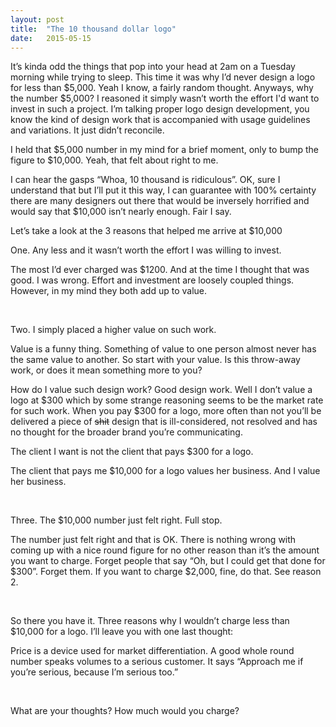 ```yaml
---
layout: post
title:  "The 10 thousand dollar logo"
date:   2015-05-15
---
```


It’s kinda odd the things that pop into your head at 2am on a Tuesday morning while trying to sleep. This time it was why I’d never design a logo for less than $5,000. Yeah I know, a fairly random thought. Anyways, why the number $5,000? I reasoned it simply wasn’t worth the effort I'd want to invest in such a project. I’m talking proper logo design development, you know the kind of design work that is accompanied with usage guidelines and variations. It just didn’t reconcile.

I held that $5,000 number in my mind for a brief moment, only to bump the figure to $10,000. Yeah, that felt about right to me.

I can hear the gasps “Whoa, 10 thousand is ridiculous”. OK, sure I understand that but I’ll put it this way, I can guarantee with 100% certainty there are many designers out there that would be inversely horrified and would say that $10,000 isn’t nearly enough. Fair I say.

<p class="break break-subhead">Let’s take a look at the 3 reasons that helped me arrive at $10,000</p>

<p class="subhead purple-light">One. Any less and it wasn’t worth the effort I was willing to invest.</p>

The most I’d ever charged was $1200. And at the time I thought that was good. I was wrong. Effort and investment are loosely coupled things. However, in my mind they both add up to value.

<br />

<p class="subhead purple-light">Two. I simply placed a higher value on such work.</p>

Value is a funny thing. Something of value to one person almost never has the same value to another. So start with your value. Is this throw-away work, or does it mean something more to you?

How do I value such design work? Good design work. Well I don’t value a logo at $300 which by some strange reasoning seems to be the market rate for such work. When you pay $300 for a logo, more often than not you’ll be delivered a piece of <s>shit</s> design that is ill-considered, not resolved and has no thought for the broader brand you’re communicating.

<span class="highlight">The client I want is not the client that pays $300 for a logo.</span>

The client that pays me $10,000 for a logo values her business. And I value her business.

<br />

<p class="subhead purple-light">Three. The $10,000 number just felt right. Full stop.</p>

The number just felt right and that is OK. There is nothing wrong with coming up with a nice round figure for no other reason than it’s the amount you want to charge. Forget people that say “Oh, but I could get that done for $300”. Forget them. If you want to charge $2,000, fine, do that. See reason 2.

<br />

So there you have it. Three reasons why I wouldn’t charge less than $10,000 for a logo. I’ll leave you with one last thought:

Price is a device used for market differentiation. A good whole round number speaks volumes to a serious customer. It says “Approach me if you’re serious, because I’m serious too.”

<br />

What are your thoughts? How much would you charge?

